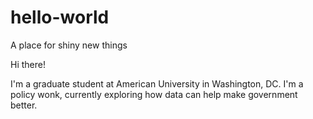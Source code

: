 # hello-world
A place for shiny new things

Hi there!

I'm a graduate student at American University in Washington, DC. I'm a policy wonk, currently exploring how data can help make government better.
